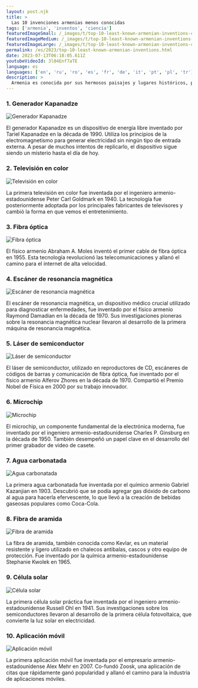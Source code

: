 ```yaml
---
layout: post.njk
title: >
  Las 10 invenciones armenias menos conocidas
tags: ['armenia', 'inventos', 'ciencia']
featuredImageSmall: /_images/t/top-10-least-known-armenian-inventions-cover-es-small.webp
featuredImageMedium: /_images/t/top-10-least-known-armenian-inventions-cover-es-medium.webp
featuredImageLarge: /_images/t/top-10-least-known-armenian-inventions-cover-es-large.webp
permalink: /es/2023/top-10-least-known-armenian-inventions.html
date: 2023-07-13T06:18:05.611Z
youtubeVideoId: 3l04Enf7aTE
language: es
languages: ['en', 'ru', 'ro', 'es', 'fr', 'de', 'it', 'pt', 'pl', 'tr']
description: >
  Armenia es conocida por sus hermosos paisajes y lugares históricos, pero no muchos conocen las ingeniosas invenciones que surgieron de este pequeño país. Aquí hay una lista de las 10 invenciones armenias menos conocidas que han contribuido al progreso científico del mundo.
---
```


### 1. Generador Kapanadze

![Generador Kapanadze](/_images/f/ff18e4e76e96d61dbd78528258cedf6c-medium.webp)

El generador Kapanadze es un dispositivo de energía libre inventado por Tariel Kapanadze en la década de 1990. Utiliza los principios de la electromagnetismo para generar electricidad sin ningún tipo de entrada externa. A pesar de muchos intentos de replicarlo, el dispositivo sigue siendo un misterio hasta el día de hoy.

### 2. Televisión en color

![Televisión en color](/_images/1/1a74d391bd3d00ad4ae9e56bd3a3ea20-medium.webp)

La primera televisión en color fue inventada por el ingeniero armenio-estadounidense Peter Carl Goldmark en 1940. La tecnología fue posteriormente adoptada por los principales fabricantes de televisores y cambió la forma en que vemos el entretenimiento.

### 3. Fibra óptica

![Fibra óptica](/_images/7/77d8d5c6fbed740aa7321ea6a5ff4771-medium.webp)

El físico armenio Abraham A. Moles inventó el primer cable de fibra óptica en 1955. Esta tecnología revolucionó las telecomunicaciones y allanó el camino para el internet de alta velocidad.

### 4. Escáner de resonancia magnética

![Escáner de resonancia magnética](/_images/4/43d83730a401047fba4fcbff0d832f6f-medium.webp)

El escáner de resonancia magnética, un dispositivo médico crucial utilizado para diagnosticar enfermedades, fue inventado por el físico armenio Raymond Damadian en la década de 1970. Sus investigaciones pioneras sobre la resonancia magnética nuclear llevaron al desarrollo de la primera máquina de resonancia magnética.

### 5. Láser de semiconductor

![Láser de semiconductor](/_images/0/06cd389511aa0724f2972273a3ab685a-medium.webp)

El láser de semiconductor, utilizado en reproductores de CD, escáneres de códigos de barras y comunicación de fibra óptica, fue inventado por el físico armenio Alferov Zhores en la década de 1970. Compartió el Premio Nobel de Física en 2000 por su trabajo innovador.

### 6. Microchip

![Microchip](/_images/5/5345cad6ae0776da4dbb1546dab86d62-medium.webp)

El microchip, un componente fundamental de la electrónica moderna, fue inventado por el ingeniero armenio-estadounidense Charles P. Ginsburg en la década de 1950. También desempeñó un papel clave en el desarrollo del primer grabador de video de casete.

### 7. Agua carbonatada

![Agua carbonatada](/_images/f/f561efc5850f70a1b37b70c0e6772dc8-medium.webp)

La primera agua carbonatada fue inventada por el químico armenio Gabriel Kazanjian en 1903. Descubrió que se podía agregar gas dióxido de carbono al agua para hacerla efervescente, lo que llevó a la creación de bebidas gaseosas populares como Coca-Cola.

### 8. Fibra de aramida

![Fibra de aramida](/_images/b/b25cdace88e3cac8961c9cd0fe3d2354-medium.webp)

La fibra de aramida, también conocida como Kevlar, es un material resistente y ligero utilizado en chalecos antibalas, cascos y otro equipo de protección. Fue inventado por la química armenio-estadounidense Stephanie Kwolek en 1965.

### 9. Célula solar

![Célula solar](/_images/c/c86cce60740f9e16edb0716cbdc7997a-medium.webp)

La primera célula solar práctica fue inventada por el ingeniero armenio-estadounidense Russell Ohl en 1941. Sus investigaciones sobre los semiconductores llevaron al desarrollo de la primera célula fotovoltaica, que convierte la luz solar en electricidad.

### 10. Aplicación móvil

![Aplicación móvil](/_images/d/d76d832d64ad71b963d9fe26c59ce626-medium.webp)

La primera aplicación móvil fue inventada por el empresario armenio-estadounidense Alex Mehr en 2007. Co-fundó Zoosk, una aplicación de citas que rápidamente ganó popularidad y allanó el camino para la industria de aplicaciones móviles.

